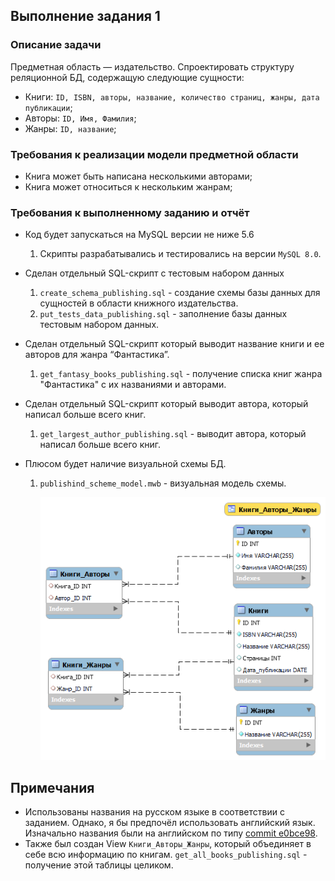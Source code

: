 ## Выполнение задания 1

### Описание задачи
Предметная область — издательство. Спроектировать структуру реляционной БД, содержащую следующие сущности:
- Книги: `ID, ISBN, авторы, название, количество страниц, жанры, дата публикации`;
- Авторы:  `ID, Имя, Фамилия`;
- Жанры: `ID, название`;

### Требования к реализации модели предметной области
- Книга может быть написана несколькими авторами;
- Книга может относиться к нескольким жанрам;

### Требования к выполненному заданию и отчёт
- Код будет запускаться на MySQL версии не ниже 5.6
  1. Скрипты разрабатывались и тестировались на версии `MySQL 8.0`.
- Cделан отдельный SQL-скрипт с тестовым набором данных
  1. `create_schema_publishing.sql` - создание схемы базы данных для сущностей в области книжного издательства.
  2. `put_tests_data_publishing.sql` - заполнение базы данных тестовым набором данных.

- Сделан отдельный SQL-скрипт который выводит название книги и ее авторов для жанра “Фантастика”.
  1. `get_fantasy_books_publishing.sql` - получение списка книг жанра "Фантастика" с их названиями и авторами.
- Cделан отдельный SQL-скрипт который выводит автора, который написал больше всего книг.
  1. `get_largest_author_publishing.sql` - выводит автора, который написал больше всего книг.
- Плюсом будет наличие визуальной схемы БД.
  1. `publishind_scheme_model.mwb` - визуальная модель схемы.

      ![create_schema_publishing](../img/create_schema_publishing.png)

## Примечания
  - Использованы названия на русском языке в соответствии с заданием. Однако, я бы предпочёл использовать английский язык. Изначально названия были на английском по типу [commit e0bce98](https://github.com/Steindvart/web_robots_league_intro/commit/e0bce98d1bb0a8b61510aa5b12cd2b6685071153).
  - Также был создан View `Книги_Авторы_Жанры`, который объединяет в себе всю информацию по книгам. `get_all_books_publishing.sql` - получение этой таблицы целиком.